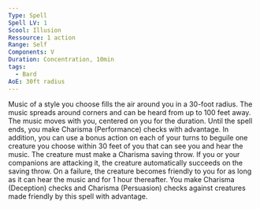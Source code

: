 ```yaml
---
Type: Spell
Spell LV: 1
Scool: Illusion
Ressource: 1 action
Range: Self
Components: V
Duration: Concentration, 10min
tags:
  - Bard
AoE: 30ft radius
---
```

Music of a style you choose fills the air around you in a 30-foot radius. The music spreads around corners and can be heard from up to 100 feet away. The music moves with you, centered on you for the duration.
Until the spell ends, you make Charisma (Performance) checks with advantage. In addition, you can use a bonus action on each of your turns to beguile one creature you choose within 30 feet of you that can see you and hear the music. The creature must make a Charisma saving throw. If you or your companions are attacking it, the creature automatically succeeds on the saving throw. On a failure, the creature becomes friendly to you for as long as it can hear the music and for 1 hour thereafter. You make Charisma (Deception) checks and Charisma (Persuasion) checks against creatures made friendly by this spell with advantage.